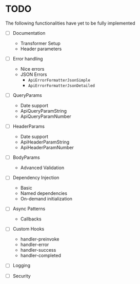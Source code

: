# TODO
The following functionalities have yet to be fully implemented

- [ ] Documentation
    - Transformer Setup
    - Header parameters

- [ ] Error handling
    - Nice errors
    - JSON Errors
        - `ApiErrorFormatterJsonSimple`
        - `ApiErrorFormatterJsonDetailed`

- [ ] QueryParams
    - Date support
    - ApiQueryParamString
    - ApiQueryParamNumber
    
- [ ] HeaderParams
    - Date support
    - ApiHeaderParamString
    - ApiHeaderParamNumber

- [ ] BodyParams
    - Advanced Validation

- [ ] Dependency Injection
    - Basic
    - Named dependencies
    - On-demand initialization

- [ ] Async Patterns
    - Callbacks

- [ ] Custom Hooks
    - handler-preinvoke
    - handler-error
    - handler-success
    - handler-completed
 
- [ ] Logging

- [ ] Security


